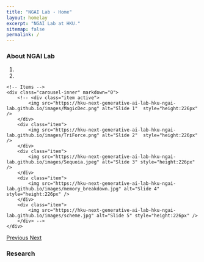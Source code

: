 ```yaml
---
title: "NGAI Lab - Home"
layout: homelay
excerpt: "NGAI Lab at HKU."
sitemap: false
permalink: /
---
```


### About NGAI Lab
<!-- **Beidi Chen** is an Assistant Professor at Carnegie Mellon University and a Research Scientist at FAIR. Before that, she was a postdoctoral scholar at Stanford University. She received her Ph.D. from Rice University. 

Her research focuses on efficient AI; specifically, she designs and optimizes algorithms on current hardware to accelerate large machine learning systems. Her work has won best paper runner-up at ICML 2022 and she was selected as a Rising Star in EECS by MIT and UIUC. -->

<div markdown="0" id="carousel" class="carousel slide" data-ride="carousel" data-interval="4000" data-pause="hover" >
    <!-- Menu -->
    <ol class="carousel-indicators">
        <li data-target="#carousel" data-slide-to="0" class="active"></li>
        <li data-target="#carousel" data-slide-to="1"></li>
    </ol>

    <!-- Items -->
    <div class="carousel-inner" markdown="0">
        <!-- <div class="item active">
            <img src="https://hku-next-generative-ai-lab-hku-ngai-lab.github.io/images/MagicDec.png" alt="Slide 1"  style="height:226px" />
        </div>
        <div class="item">
            <img src="https://hku-next-generative-ai-lab-hku-ngai-lab.github.io/images/TriForce.png" alt="Slide 2"  style="height:226px" />
        </div>
        <div class="item">
            <img src="https://hku-next-generative-ai-lab-hku-ngai-lab.github.io/images/Sequoia.jpeg" alt="Slide 3" style="height:226px" />
        </div>
        <div class="item">
            <img src="https://hku-next-generative-ai-lab-hku-ngai-lab.github.io/images/memory_breakdown.jpg" alt="Slide 4" style="height:226px" />
        </div>
        <div class="item">
            <img src="https://hku-next-generative-ai-lab-hku-ngai-lab.github.io/images/scheme.jpg" alt="Slide 5" style="height:226px" />
        </div> -->
    </div>
  <a class="left carousel-control" href="#carousel" role="button" data-slide="prev">
    <span class="glyphicon glyphicon-chevron-left" aria-hidden="true"></span>
    <span class="sr-only">Previous</span>
  </a>
  <a class="right carousel-control" href="#carousel" role="button" data-slide="next">
    <span class="glyphicon glyphicon-chevron-right" aria-hidden="true"></span>
    <span class="sr-only">Next</span>
  </a>
</div>

### Research
<div>
  <!-- NGAI Lab’s research focuses on developing <em>efficient</em> and <em>scalable</em> AI algorithms and systems. Our key areas of focus include: -->
  <ul>
    <!-- <li style="margin-bottom: 10px;"><i class="fas fa-brain" style="color: #008000"></i> Long-context Multimodal Modeling and Generation</li>
    <li style="margin-bottom: 10px;"><i class="fas fa-cogs" style="color: #808000"></i> Next-Gen Model Architecture beyond Current Scaling Law</li>
    <li style="margin-bottom: 10px;"><i class="bi bi-robot"  style="color: #000080"></i> Foundation Model Understanding & Reasoning Enhancement</li>
    <li style="margin-bottom: 10px;"><i class="bi bi-globe-asia-australia" style="color: #6495ED"></i> Democratized AI with Efficient Algorithm, System, and Hardware</li> -->
  </ul>
</div>
<br>

<!-- 
<figure class="fourth">
  <img src="https://hku-next-generative-ai-lab-hku-ngai-lab.github.io/images/logopic/Logo_Leiden.jpg" style="width: 210px">
  <img src="https://hku-next-generative-ai-lab-hku-ngai-lab.github.io/images/logopic/Logo_Nanofront.jpg" style="width: 110px">
  <img src="https://hku-next-generative-ai-lab-hku-ngai-lab.github.io/images/logopic/Logo_NWO.jpg" style="width: 120px">
  <img src="https://hku-next-generative-ai-lab-hku-ngai-lab.github.io/images/logopic/Logo_ERC.jpg" style="width: 110px">
</figure> -->
